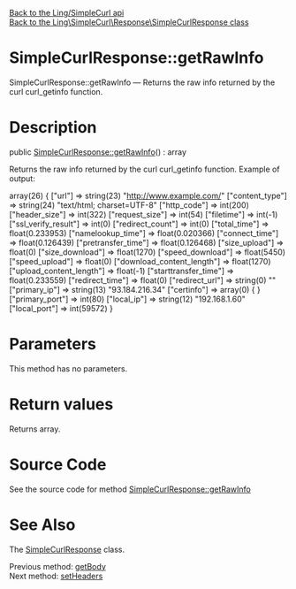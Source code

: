 [Back to the Ling/SimpleCurl api](https://github.com/lingtalfi/SimpleCurl/blob/master/doc/api/Ling/SimpleCurl.md)<br>
[Back to the Ling\SimpleCurl\Response\SimpleCurlResponse class](https://github.com/lingtalfi/SimpleCurl/blob/master/doc/api/Ling/SimpleCurl/Response/SimpleCurlResponse.md)


SimpleCurlResponse::getRawInfo
================



SimpleCurlResponse::getRawInfo — Returns the raw info returned by the curl curl_getinfo function.




Description
================


public [SimpleCurlResponse::getRawInfo](https://github.com/lingtalfi/SimpleCurl/blob/master/doc/api/Ling/SimpleCurl/Response/SimpleCurlResponse/getRawInfo.md)() : array




Returns the raw info returned by the curl curl_getinfo function.
Example of output:

array(26) {
["url"] => string(23) "http://www.example.com/"
["content_type"] => string(24) "text/html; charset=UTF-8"
["http_code"] => int(200)
["header_size"] => int(322)
["request_size"] => int(54)
["filetime"] => int(-1)
["ssl_verify_result"] => int(0)
["redirect_count"] => int(0)
["total_time"] => float(0.233953)
["namelookup_time"] => float(0.020366)
["connect_time"] => float(0.126439)
["pretransfer_time"] => float(0.126468)
["size_upload"] => float(0)
["size_download"] => float(1270)
["speed_download"] => float(5450)
["speed_upload"] => float(0)
["download_content_length"] => float(1270)
["upload_content_length"] => float(-1)
["starttransfer_time"] => float(0.233559)
["redirect_time"] => float(0)
["redirect_url"] => string(0) ""
["primary_ip"] => string(13) "93.184.216.34"
["certinfo"] => array(0) {
}
["primary_port"] => int(80)
["local_ip"] => string(12) "192.168.1.60"
["local_port"] => int(59572)
}




Parameters
================

This method has no parameters.


Return values
================

Returns array.








Source Code
===========
See the source code for method [SimpleCurlResponse::getRawInfo](https://github.com/lingtalfi/SimpleCurl/blob/master/Response/SimpleCurlResponse.php#L82-L85)


See Also
================

The [SimpleCurlResponse](https://github.com/lingtalfi/SimpleCurl/blob/master/doc/api/Ling/SimpleCurl/Response/SimpleCurlResponse.md) class.

Previous method: [getBody](https://github.com/lingtalfi/SimpleCurl/blob/master/doc/api/Ling/SimpleCurl/Response/SimpleCurlResponse/getBody.md)<br>Next method: [setHeaders](https://github.com/lingtalfi/SimpleCurl/blob/master/doc/api/Ling/SimpleCurl/Response/SimpleCurlResponse/setHeaders.md)<br>

